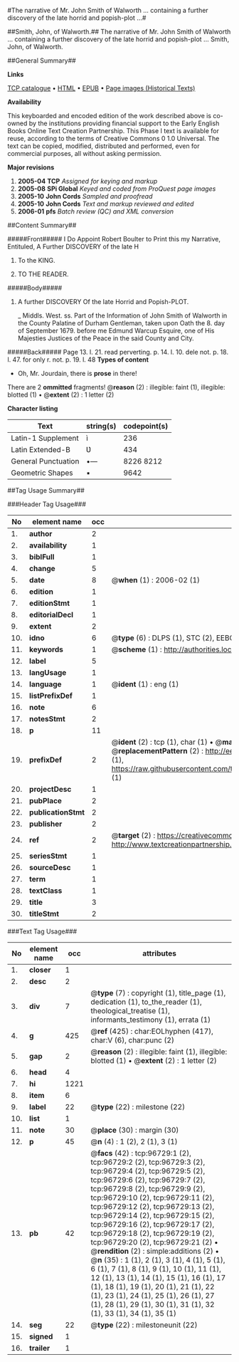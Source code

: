 #The narrative of Mr. John Smith of Walworth ... containing a further discovery of the late horrid and popish-plot ...#

##Smith, John, of Walworth.##
The narrative of Mr. John Smith of Walworth ... containing a further discovery of the late horrid and popish-plot ...
Smith, John, of Walworth.

##General Summary##

**Links**

[TCP catalogue](http://www.ota.ox.ac.uk/tcp/)  • 
[HTML](http://tei.it.ox.ac.uk/tcp/Texts-HTML/free/A60/A60496.html)  • 
[EPUB](http://tei.it.ox.ac.uk/tcp/Texts-EPUB/free/A60/A60496.epub) • 
[Page images (Historical Texts)](https://data.historicaltexts.jisc.ac.uk/view?pubId=eebo-13030684e&pageId=eebo-13030684e-96729-1)

**Availability**

This keyboarded and encoded edition of the
	       work described above is co-owned by the institutions
	       providing financial support to the Early English Books
	       Online Text Creation Partnership. This Phase I text is
	       available for reuse, according to the terms of Creative
	       Commons 0 1.0 Universal. The text can be copied,
	       modified, distributed and performed, even for
	       commercial purposes, all without asking permission.

**Major revisions**

1. __2005-04__ __TCP__ *Assigned for keying and markup*
1. __2005-08__ __SPi Global__ *Keyed and coded from ProQuest page images*
1. __2005-10__ __John Cords__ *Sampled and proofread*
1. __2005-10__ __John Cords__ *Text and markup reviewed and edited*
1. __2006-01__ __pfs__ *Batch review (QC) and XML conversion*

##Content Summary##

#####Front#####
I Do Appoint Robert Boulter to Print this my Narrative, Entituled, A Further DISCOVERY of the late H
1. To the KING.

1. TO THE READER.

#####Body#####

1. A further DISCOVERY Of the late Horrid and Popish-PLOT.

    _ Middls. West. ss. Part of the Information of John Smith of Walworth in the County Palatine of Durham Gentleman, taken upon Oath the 8. day of September 1679. before me Edmund Warcup Esquire, one of His Majesties Justices of the Peace in the said County and City.

#####Back#####
Page 13. l. 21. read perverting. p. 14. l. 10. dele not. p. 18. l. 47. for only r. not. p. 19. l. 48
**Types of content**

  * Oh, Mr. Jourdain, there is **prose** in there!

There are 2 **ommitted** fragments! 
 @__reason__ (2) : illegible: faint (1), illegible: blotted (1)  •  @__extent__ (2) : 1 letter (2)

**Character listing**


|Text|string(s)|codepoint(s)|
|---|---|---|
|Latin-1 Supplement|ì|236|
|Latin Extended-B|Ʋ|434|
|General Punctuation|•—|8226 8212|
|Geometric Shapes|▪|9642|

##Tag Usage Summary##

###Header Tag Usage###

|No|element name|occ|attributes|
|---|---|---|---|
|1.|__author__|2||
|2.|__availability__|1||
|3.|__biblFull__|1||
|4.|__change__|5||
|5.|__date__|8| @__when__ (1) : 2006-02 (1)|
|6.|__edition__|1||
|7.|__editionStmt__|1||
|8.|__editorialDecl__|1||
|9.|__extent__|2||
|10.|__idno__|6| @__type__ (6) : DLPS (1), STC (2), EEBO-CITATION (1), OCLC (1), VID (1)|
|11.|__keywords__|1| @__scheme__ (1) : http://authorities.loc.gov/ (1)|
|12.|__label__|5||
|13.|__langUsage__|1||
|14.|__language__|1| @__ident__ (1) : eng (1)|
|15.|__listPrefixDef__|1||
|16.|__note__|6||
|17.|__notesStmt__|2||
|18.|__p__|11||
|19.|__prefixDef__|2| @__ident__ (2) : tcp (1), char (1)  •  @__matchPattern__ (2) : ([0-9\-]+):([0-9IVX]+) (1), (.+) (1)  •  @__replacementPattern__ (2) : http://eebo.chadwyck.com/downloadtiff?vid=$1&page=$2 (1), https://raw.githubusercontent.com/textcreationpartnership/Texts/master/tcpchars.xml#$1 (1)|
|20.|__projectDesc__|1||
|21.|__pubPlace__|2||
|22.|__publicationStmt__|2||
|23.|__publisher__|2||
|24.|__ref__|2| @__target__ (2) : https://creativecommons.org/publicdomain/zero/1.0/ (1), http://www.textcreationpartnership.org/docs/. (1)|
|25.|__seriesStmt__|1||
|26.|__sourceDesc__|1||
|27.|__term__|1||
|28.|__textClass__|1||
|29.|__title__|3||
|30.|__titleStmt__|2||


###Text Tag Usage###

|No|element name|occ|attributes|
|---|---|---|---|
|1.|__closer__|1||
|2.|__desc__|2||
|3.|__div__|7| @__type__ (7) : copyright (1), title_page (1), dedication (1), to_the_reader (1), theological_treatise (1), informants_testimony (1), errata (1)|
|4.|__g__|425| @__ref__ (425) : char:EOLhyphen (417), char:V (6), char:punc (2)|
|5.|__gap__|2| @__reason__ (2) : illegible: faint (1), illegible: blotted (1)  •  @__extent__ (2) : 1 letter (2)|
|6.|__head__|4||
|7.|__hi__|1221||
|8.|__item__|6||
|9.|__label__|22| @__type__ (22) : milestone (22)|
|10.|__list__|1||
|11.|__note__|30| @__place__ (30) : margin (30)|
|12.|__p__|45| @__n__ (4) : 1 (2), 2 (1), 3 (1)|
|13.|__pb__|42| @__facs__ (42) : tcp:96729:1 (2), tcp:96729:2 (2), tcp:96729:3 (2), tcp:96729:4 (2), tcp:96729:5 (2), tcp:96729:6 (2), tcp:96729:7 (2), tcp:96729:8 (2), tcp:96729:9 (2), tcp:96729:10 (2), tcp:96729:11 (2), tcp:96729:12 (2), tcp:96729:13 (2), tcp:96729:14 (2), tcp:96729:15 (2), tcp:96729:16 (2), tcp:96729:17 (2), tcp:96729:18 (2), tcp:96729:19 (2), tcp:96729:20 (2), tcp:96729:21 (2)  •  @__rendition__ (2) : simple:additions (2)  •  @__n__ (35) : 1 (1), 2 (1), 3 (1), 4 (1), 5 (1), 6 (1), 7 (1), 8 (1), 9 (1), 10 (1), 11 (1), 12 (1), 13 (1), 14 (1), 15 (1), 16 (1), 17 (1), 18 (1), 19 (1), 20 (1), 21 (1), 22 (1), 23 (1), 24 (1), 25 (1), 26 (1), 27 (1), 28 (1), 29 (1), 30 (1), 31 (1), 32 (1), 33 (1), 34 (1), 35 (1)|
|14.|__seg__|22| @__type__ (22) : milestoneunit (22)|
|15.|__signed__|1||
|16.|__trailer__|1||
